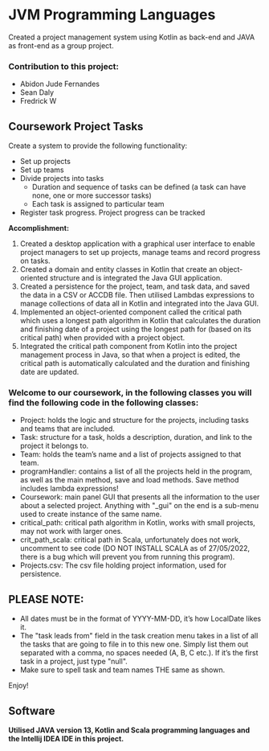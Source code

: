 # JVM Programming Languages

Created a project management system using Kotlin as back-end and JAVA as front-end as a group project.

### Contribution to this project:
- Abidon Jude Fernandes
- Sean Daly
- Fredrick W

## Coursework Project Tasks
Create a system to provide the following functionality:
- Set up projects
- Set up teams
- Divide projects into tasks
    -  Duration and sequence of tasks can be defined (a task can have none, one or more successor tasks)
    -  Each task is assigned to particular team 
- Register task progress. Project progress can be tracked 


**Accomplishment:**
1. Created a desktop application with a graphical user interface to enable project managers to set up projects, manage teams and record progress on tasks.
2. Created a domain and entity classes in Kotlin that create an object-oriented structure and is integrated the Java GUI application.
3. Created a persistence for the project, team, and task data, and saved the data in a CSV or ACCDB file. Then utilised Lambdas expressions to manage collections of data all in Kotlin and integrated into the Java GUI.
4. Implemented an object-oriented component called the critical path which uses a longest path algorithm in Kotlin that calculates the duration and finishing date of a project using the longest path for (based on its critical path) when provided with a project object.
5. Integrated the critical path component from Kotlin into the project management process in Java, so that when a project is edited, the critical path is automatically calculated and the duration and finishing date are updated. 


### Welcome to our coursework, in the following classes you will find the following code in the following classes:

- Project: holds the logic and structure for the projects, including tasks and teams that are included.
- Task: structure for a task, holds a description, duration, and link to the project it belongs to.
- Team: holds the team’s name and a list of projects assigned to that team.
- programHandler: contains a list of all the projects held in the program, as well as the main method, save and load methods. Save method includes lambda expressions!
- Coursework: main panel GUI that presents all the information to the user about a selected project. Anything with "\_gui" on the end is a sub-menu used to create instance of the same name.
- critical_path: critical path algorithm in Kotlin, works with small projects, may not work with larger ones.
- crit_path_scala: critical path in Scala, unfortunately does not work, uncomment to see code (DO NOT INSTALL SCALA as of 27/05/2022, there is a bug which will prevent you from running this program).
- Projects.csv: The csv file holding project information, used for persistence.

## PLEASE NOTE:
- All dates must be in the format of YYYY-MM-DD, it’s how LocalDate likes it.
- The "task leads from" field in the task creation menu takes in a list of all the tasks that are going to file in to this new one. Simply list them out separated with a comma, no spaces needed (A, B, C etc.). If it’s the first task in a project, just type "null".
- Make sure to spell task and team names THE same as shown.

Enjoy!


## Software
**Utilised JAVA version 13, Kotlin and Scala programming languages and the Intellij IDEA IDE in this project.**
